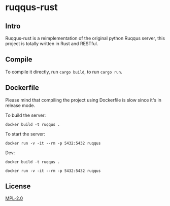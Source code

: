 # ruqqus-rust

## Intro

Ruqqus-rust is a reimplementation of the original python Ruqqus server, this project is totally written in Rust and RESTful.

## Compile

To compile it directly, run `cargo build`, to run `cargo run`.

## Dockerfile

Please mind that compiling the project using Dockerfile is slow since it's in release mode.

To build the server:

```
docker build -t ruqqus .
``` 

To start the server: 

```
docker run -v -it --rm -p 5432:5432 ruqqus
```

Dev:

```
docker build -t ruqqus .
```

```
docker run -v -it --rm -p 5432:5432 ruqqus
```

## License
[MPL-2.0](https://github.com/ruqqus/ruqqus/blob/master/LICENSE)
